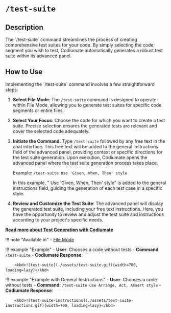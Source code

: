 # `/test-suite`

<h2>Description</h2>
The `/test-suite` command streamlines the process of creating comprehensive test suites for your code. By simply selecting the code segment you wish to test, Codiumate automatically generates a robust test suite within its advanced panel. 

<h2>How to Use</h2>
Implementing the `/test-suite` command involves a few straightforward steps:

1. **Select File Mode**: The `/test-suite` command is designed to operate within File Mode, allowing you to generate test suites for specific code segments or entire files.

2. **Select Your Focus**: Choose the code for which you want to create a test suite. Precise selection ensures the generated tests are relevant and cover the selected code adequately.

3. **Initiate the Command**: Type `/test-suite` followed by any free text in the chat interface. This free text will be added to the general instructions field of the advanced panel, providing context or specific directions for the test suite generation. Upon execution, Codiumate opens the advanced panel where the test suite generation process takes place.

    Example: `/test-suite Use 'Given, When, Then' style`

    In this example, " Use 'Given, When, Then' style" is added to the general instructions field, guiding the generation of each test case in a specific style.

4. **Review and Customize the Test Suite**: The advanced panel will display the generated test suite, including your free text instructions. Here, you have the opportunity to review and adjust the test suite and instructions according to your project's specific needs.

**[Read more about Test Generation with Codiumate](../../tests/index.md)**

!!! note "Available in"
    - [File Mode](../modes/file-mode.md)

!!! example "Example"
    - **User**: Chooses a code without tests
    - **Command**: `/test-suite`
    - **Codiumate Response**: 
    
        <kbd>![test-suite](./assets/test-suite.gif){width=700, loading=lazy}</kbd>

!!! example "Example with General Instructions"
    - **User**: Chooses a code without tests
    - **Command**: `/test-suite use Arrange, Act, Assert style`
    - **Codiumate Response**: 
    
        <kbd>![test-suite-instructions](./assets/test-suite-instructions.gif){width=700, loading=lazy}</kbd>

